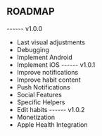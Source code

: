 ## ROADMAP 
------ v1.0.0
- Last visual adjustments
- Debugging
- Implement Android 
- Implement iOS
------ v1.0.1
- Improve notifications
- Improve habit content 
- Push Notifications 
- Social Features
- Specific Helpers
- Edit habits
------ v1.0.2
- Monetization
- Apple Health Integration